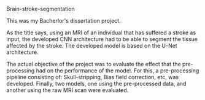 Brain-stroke-segmentation

This was my Bacherlor's dissertation project.

As the title says, using an MRI of an individual that has suffered a stroke as input, the developed CNN architecture had to be able to segment the tissue affected by the stroke. The developed model is based on the U-Net architecture.

The actual objective of the project was to evaluate the effect that the pre-processing had on the performance of the model. For this, a pre-processing pipeline consisting of: Skull-stripping, Bias field correction, etc, was developed. Finally, two models, one using the pre-processed data, and another using the raw MRI scan were evaluated.
